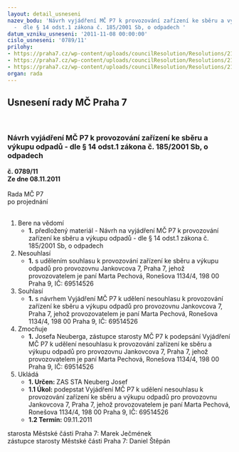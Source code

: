 ```yaml
---
layout: detail_usneseni
nazev_bodu: 'Návrh vyjádření MČ P7 k provozování zařízení ke sběru a výkupu odpadů
  -  dle § 14 odst.1 zákona č. 185/2001 Sb, o odpadech '
datum_vzniku_usneseni: '2011-11-08 00:00:00'
cislo_usneseni: '0789/11'
prilohy:
- https://praha7.cz/wp-content/uploads/councilResolution/Resolutions/21236/51-11-mhmp_varhul%c3%adkova7.pdf
- https://praha7.cz/wp-content/uploads/councilResolution/Resolutions/21236/51-11-mapa_varhul%c3%adkov%c3%a17.pdf
- https://praha7.cz/wp-content/uploads/councilResolution/Resolutions/21236/51-11-varhul%c3%adkov%c3%a97_ss.doc
organ: rada
---
```

<div id="ucUsn_pList" class="usn">
	<span><h2>Usnesení rady MČ Praha 7 </h2>
<br></span><div class="standBody">
<span><h3>Návrh vyjádření MČ P7 k provozování zařízení ke sběru a výkupu odpadů -  dle § 14 odst.1 zákona č. 185/2001 Sb, o odpadech </h3></span><div class="center">
		<strong>č. 0789/11</strong><br>
	</div>
<div class="center">
		<strong>Ze dne 08.11.2011</strong><br><br>
	</div>Rada MČ P7<br> po projednání<br><br><ol>
<li>Bere na vědomí<ul><li>
<strong>1.</strong> předložený materiál - Návrh na vyjádření MČ P7 k provozování zařízení ke sběru a výkupu odpadů -  dle § 14 odst.1 zákona č. 185/2001 Sb, o odpadech </li></ul>
</li>
<li>Nesouhlasí<ul><li>
<strong>1.</strong> s udělením souhlasu k provozování zařízení ke sběru a výkupu odpadů pro provozovnu Jankovcova 7,  Praha 7, jehož provozovatelem je paní Marta Pechová, Ronešova 1134/4, 198 00 Praha 9, IČ: 69514526</li></ul>
</li>
<li>Souhlasí<ul><li>
<strong>1.</strong> s  návrhem Vyjádření MČ P7 k  udělení nesouhlasu k provozování zařízení ke sběru a výkupu odpadů pro provozovnu Jankovcova 7,  Praha 7, jehož provozovatelem je paní Marta Pechová, Ronešova 1134/4, 198 00 Praha 9, IČ: 69514526</li></ul>
</li>
<li>Zmocňuje<ul><li>
<strong>1.</strong> Josefa Neuberga, zástupce starosty MČ P7 k podepsání Vyjádření MČ P7 k  udělení nesouhlasu k provozování zařízení ke sběru a výkupu odpadů pro provozovnu Jankovcova 7,  Praha 7, jehož provozovatelem je paní Marta Pechová, Ronešova 1134/4, 198 00 Praha 9, IČ: 69514526</li></ul>
</li>
<li>Ukládá<ul>
<li>
<strong>1. Určen: </strong>ZAS STA Neuberg Josef</li>
<li>
<strong>1.1 Úkol: </strong>podepstat Vyjádření MČ P7 k  udělení nesouhlasu k provozování zařízení ke sběru a výkupu odpadů pro provozovnu Jankovcova 7,  Praha 7, jehož provozovatelem je paní Marta Pechová, Ronešova 1134/4, 198 00 Praha 9, IČ: 69514526 </li>
<li>
<strong>1.2 Termín: </strong>09.11.2011</li>
</ul>
</li>
</ol>starosta Městské části Praha 7: Marek Ječmének<br>zástupce starosty Městské části Praha 7: Daniel Štěpán 
</div>
</div>